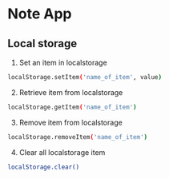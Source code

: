 # Note App

## Local storage

1. Set an item in localstorage

```bash
localStorage.setItem('name_of_item', value)
```

2. Retrieve item from localstorage

```bash
localStorage.getItem('name_of_item')
```

3. Remove item from localstorage

```bash
localStorage.removeItem('name_of_item')
```

4. Clear all localstorage item

```bash
localStorage.clear()
```

